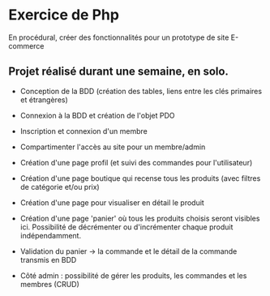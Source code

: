 # Exercice de Php

En procédural, créer des fonctionnalités pour un prototype de site E-commerce

## Projet réalisé durant une semaine, en solo.

  - Conception de la BDD (création des tables, liens entre les clés primaires et étrangères)
  
  - Connexion à la BDD et création de l'objet PDO

  - Inscription et connexion d'un membre

  - Compartimenter l'accès au site pour un membre/admin

  - Création d'une page profil (et suivi des commandes pour l'utilisateur)
  
  - Création d'une page boutique qui recense tous les produits (avec filtres de catégorie et/ou prix)
  
  - Création d'une page pour visualiser en détail le produit
  
  - Création d'une page 'panier' où tous les produits choisis seront visibles ici. Possibilité de décrémenter ou d'incrémenter chaque produit indépendamment.

  - Validation du panier -> la commande et le détail de la commande transmis en BDD
  
  - Côté admin : possibilité de gérer les produits, les commandes et les membres (CRUD)
